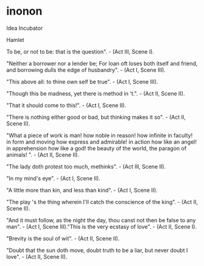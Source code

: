 # inonon
Idea Incubator

Hamlet

To be, or not to be: that is the question". - (Act III, Scene I).

"Neither a borrower nor a lender be; For loan oft loses both itself and friend, and borrowing dulls the edge of husbandry". - (Act I, Scene III).

"This above all: to thine own self be true". - (Act I, Scene III).

"Though this be madness, yet there is method in 't.". - (Act II, Scene II).

"That it should come to this!". - (Act I, Scene II).

"There is nothing either good or bad, but thinking makes it so". - (Act II, Scene II).

"What a piece of work is man! how noble in reason! how infinite in faculty! in form and moving how express and admirable! in action how like an angel! in apprehension how like a god! the beauty of the world, the paragon of animals! ". - (Act II, Scene II).

"The lady doth protest too much, methinks". - (Act III, Scene II).

"In my mind's eye". - (Act I, Scene II).

"A little more than kin, and less than kind". - (Act I, Scene II).

"The play 's the thing wherein I'll catch the conscience of the king". - (Act II, Scene II).

"And it must follow, as the night the day, thou canst not then be false to any man". - (Act I, Scene III)."This is the very ecstasy of love". - (Act II, Scene I).

"Brevity is the soul of wit". - (Act II, Scene II).

"Doubt that the sun doth move, doubt truth to be a liar, but never doubt I love". - (Act II, Scene II).

